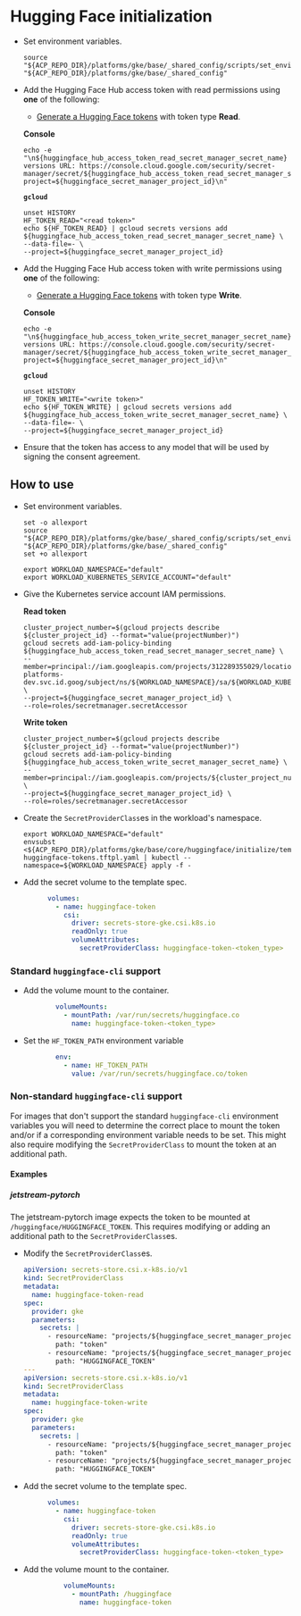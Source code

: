 # Hugging Face initialization

- Set environment variables.

  ```shell
  source "${ACP_REPO_DIR}/platforms/gke/base/_shared_config/scripts/set_environment_variables.sh" "${ACP_REPO_DIR}/platforms/gke/base/_shared_config"
  ```

- Add the Hugging Face Hub access token with read permissions using **one** of
  the following:

  - [Generate a Hugging Face tokens](https://huggingface.co/docs/hub/security-tokens)
    with token type **Read**.

  **Console**

  ```shell
  echo -e "\n${huggingface_hub_access_token_read_secret_manager_secret_name} versions URL: https://console.cloud.google.com/security/secret-manager/secret/${huggingface_hub_access_token_read_secret_manager_secret_name}/versions?project=${huggingface_secret_manager_project_id}\n"
  ```

  **`gcloud`**

  ```shell
  unset HISTORY
  HF_TOKEN_READ="<read token>"
  echo ${HF_TOKEN_READ} | gcloud secrets versions add ${huggingface_hub_access_token_read_secret_manager_secret_name} \
  --data-file=- \
  --project=${huggingface_secret_manager_project_id}
  ```

- Add the Hugging Face Hub access token with write permissions using **one** of
  the following:

  - [Generate a Hugging Face tokens](https://huggingface.co/docs/hub/security-tokens)
    with token type **Write**.

  **Console**

  ```shell
  echo -e "\n${huggingface_hub_access_token_write_secret_manager_secret_name} versions URL: https://console.cloud.google.com/security/secret-manager/secret/${huggingface_hub_access_token_write_secret_manager_secret_name}/versions?project=${huggingface_secret_manager_project_id}\n"
  ```

  **`gcloud`**

  ```shell
  unset HISTORY
  HF_TOKEN_WRITE="<write token>"
  echo ${HF_TOKEN_WRITE} | gcloud secrets versions add ${huggingface_hub_access_token_write_secret_manager_secret_name} \
  --data-file=- \
  --project=${huggingface_secret_manager_project_id}
  ```

- Ensure that the token has access to any model that will be used by signing the
  consent agreement.

## How to use

- Set environment variables.

  ```shell
  set -o allexport
  source "${ACP_REPO_DIR}/platforms/gke/base/_shared_config/scripts/set_environment_variables.sh" "${ACP_REPO_DIR}/platforms/gke/base/_shared_config"
  set +o allexport
  ```

  ```
  export WORKLOAD_NAMESPACE="default"
  export WORKLOAD_KUBERNETES_SERVICE_ACCOUNT="default"
  ```

- Give the Kubernetes service account IAM permissions.

  **Read token**

  ```shell
  cluster_project_number=$(gcloud projects describe ${cluster_project_id} --format="value(projectNumber)")
  gcloud secrets add-iam-policy-binding ${huggingface_hub_access_token_read_secret_manager_secret_name} \
  --member=principal://iam.googleapis.com/projects/312289355029/locations/global/workloadIdentityPools/accelerated-platforms-dev.svc.id.goog/subject/ns/${WORKLOAD_NAMESPACE}/sa/${WORKLOAD_KUBERNETES_SERVICE_ACCOUNT} \
  --project=${huggingface_secret_manager_project_id} \
  --role=roles/secretmanager.secretAccessor
  ```

  **Write token**

  ```shell
  cluster_project_number=$(gcloud projects describe ${cluster_project_id} --format="value(projectNumber)")
  gcloud secrets add-iam-policy-binding ${huggingface_hub_access_token_write_secret_manager_secret_name} \
  --member=principal://iam.googleapis.com/projects/${cluster_project_number}/locations/global/workloadIdentityPools/${cluster_project_id}.svc.id.goog/subject/ns/${WORKLOAD_NAMESPACE}/sa/${WORKLOAD_KUBERNETES_SERVICE_ACCOUNT} \
  --project=${huggingface_secret_manager_project_id} \
  --role=roles/secretmanager.secretAccessor
  ```

- Create the `SecretProviderClass`es in the workload's namespace.

  ```shell
  export WORKLOAD_NAMESPACE="default"
  envsubst <${ACP_REPO_DIR}/platforms/gke/base/core/huggingface/initialize/templates/secretproviderclass-huggingface-tokens.tftpl.yaml | kubectl --namespace=${WORKLOAD_NAMESPACE} apply -f -
  ```

- Add the secret volume to the template spec.

  ```yaml
        volumes:
          - name: huggingface-token
            csi:
              driver: secrets-store-gke.csi.k8s.io
              readOnly: true
              volumeAttributes:
                secretProviderClass: huggingface-token-<token_type>
  ```

### Standard `huggingface-cli` support

- Add the volume mount to the container.

  ```yaml
          volumeMounts:
            - mountPath: /var/run/secrets/huggingface.co
              name: huggingface-token-<token_type>
  ```

- Set the `HF_TOKEN_PATH` environment variable

  ```yaml
          env:
            - name: HF_TOKEN_PATH
              value: /var/run/secrets/huggingface.co/token
  ```

### Non-standard `huggingface-cli` support

For images that don't support the standard `huggingface-cli` environment
variables you will need to determine the correct place to mount the token and/or
if a corresponding environment variable needs to be set. This might also require
modifying the `SecretProviderClass` to mount the token at an additional path.

#### Examples

##### jetstream-pytorch

The jetstream-pytorch image expects the token to be mounted at
`/huggingface/HUGGINGFACE_TOKEN`. This requires modifying or adding an
additional path to the `SecretProviderClass`es.

- Modify the `SecretProviderClass`es.

  ```yaml
  apiVersion: secrets-store.csi.x-k8s.io/v1
  kind: SecretProviderClass
  metadata:
    name: huggingface-token-read
  spec:
    provider: gke
    parameters:
      secrets: |
        - resourceName: "projects/${huggingface_secret_manager_project_id}/secrets/${huggingface_hub_access_token_read_secret_manager_secret_name}/versions/latest"
          path: "token"
        - resourceName: "projects/${huggingface_secret_manager_project_id}/secrets/${huggingface_hub_access_token_read_secret_manager_secret_name}/versions/latest"
          path: "HUGGINGFACE_TOKEN"
  ---
  apiVersion: secrets-store.csi.x-k8s.io/v1
  kind: SecretProviderClass
  metadata:
    name: huggingface-token-write
  spec:
    provider: gke
    parameters:
      secrets: |
        - resourceName: "projects/${huggingface_secret_manager_project_id}/secrets/${huggingface_hub_access_token_write_secret_manager_secret_name}/versions/latest"
          path: "token"
        - resourceName: "projects/${huggingface_secret_manager_project_id}/secrets/${huggingface_hub_access_token_write_secret_manager_secret_name}/versions/latest"
          path: "HUGGINGFACE_TOKEN"

  ```

- Add the secret volume to the template spec.

  ```yaml
        volumes:
          - name: huggingface-token
            csi:
              driver: secrets-store-gke.csi.k8s.io
              readOnly: true
              volumeAttributes:
                secretProviderClass: huggingface-token-<token_type>
  ```

- Add the volume mount to the container.

  ```yaml
            volumeMounts:
              - mountPath: /huggingface
                name: huggingface-token
  ```

